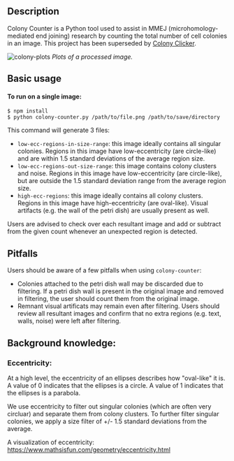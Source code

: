 ## Description
Colony Counter is a Python tool used to assist in MMEJ (microhomology-mediated end joining) research by counting the total number of cell colonies in an image. This project has been superseded by [Colony Clicker](https://github.com/al-exe/al-exe.github.io).

![colony-plots](https://user-images.githubusercontent.com/20894826/224611605-6bbcacec-b4e6-417f-a686-6e1cdabf7352.png)
*Plots of a processed image.*

## Basic usage
#### To run on a single image:

```
$ npm install
$ python colony-counter.py /path/to/file.png /path/to/save/directory
```

This command will generate 3 files:
- `low-ecc-regions-in-size-range`: this image ideally contains all singular colonies. Regions in this image have low-eccentricity (are circle-like) and are within 1.5 standard deviations of the average region size.
- `low-ecc-regions-out-size-range`: this image contains colony clusters and noise. Regions in this image have low-eccentricity (are circle-like), but are outside the 1.5 standard deviation range from the average region size. 
- `high-ecc-regions`: this image ideally contains all colony clusters. Regions in this image have high-eccentricity (are oval-like). Visual artifacts (e.g. the wall of the petri dish) are usually present as well.

Users are advised to check over each resultant image and add or subtract from the given count whenever an unexpected region is detected.

## Pitfalls
Users should be aware of a few pitfalls when using `colony-counter`:
- Colonies attached to the petri dish wall may be discarded due to filtering. If a petri dish wall is present in the original image and removed in filtering, the user should count them from the original image.
- Remnant visual artificats may remain even after filtering. Users should review all resultant images and confirm that no extra regions (e.g. text, walls, noise) were left after filtering.

## Background knowledge:

### Eccentricity:
At a high level, the eccentricity of an ellipses describes how "oval-like" it is. A value of 0 indicates that the ellipses is a circle. A value of 1 indicates that the ellipses is a parabola.

We use eccentricity to filter out singular colonies (which are often very circluar) and separate them from colony clusters. To further filter singular colonies, we apply a size filter of +/- 1.5 standard deviations from the average.

A visualization of eccentricity:
https://www.mathsisfun.com/geometry/eccentricity.html
